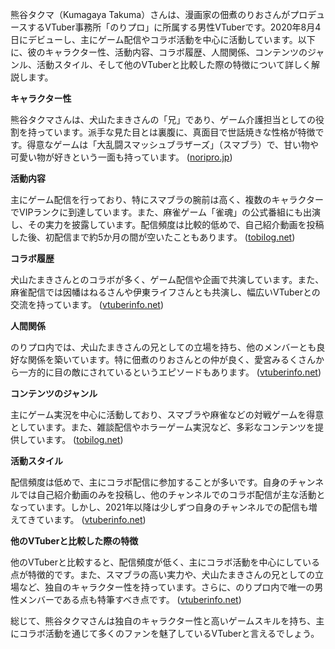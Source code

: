 熊谷タクマ（Kumagaya Takuma）さんは、漫画家の佃煮のりおさんがプロデュースするVTuber事務所「のりプロ」に所属する男性VTuberです。2020年8月4日にデビューし、主にゲーム配信やコラボ活動を中心に活動しています。以下に、彼のキャラクター性、活動内容、コラボ履歴、人間関係、コンテンツのジャンル、活動スタイル、そして他のVTuberと比較した際の特徴について詳しく解説します。

**キャラクター性**

熊谷タクマさんは、犬山たまきさんの「兄」であり、ゲーム介護担当としての役割を持っています。派手な見た目とは裏腹に、真面目で世話焼きな性格が特徴です。得意なゲームは「大乱闘スマッシュブラザーズ」（スマブラ）で、甘い物や可愛い物が好きという一面も持っています。 ([noripro.jp](https://noripro.jp/talent-kumagaya/?utm_source=openai))

**活動内容**

主にゲーム配信を行っており、特にスマブラの腕前は高く、複数のキャラクターでVIPランクに到達しています。また、麻雀ゲーム「雀魂」の公式番組にも出演し、その実力を披露しています。配信頻度は比較的低めで、自己紹介動画を投稿した後、初配信まで約5か月の間が空いたこともあります。 ([tobilog.net](https://tobilog.net/2972/?utm_source=openai))

**コラボ履歴**

犬山たまきさんとのコラボが多く、ゲーム配信や企画で共演しています。また、麻雀配信では因幡はねるさんや伊東ライフさんとも共演し、幅広いVTuberとの交流を持っています。 ([vtuberinfo.net](https://vtuberinfo.net/kumagaya-takuma/?utm_source=openai))

**人間関係**

のりプロ内では、犬山たまきさんの兄としての立場を持ち、他のメンバーとも良好な関係を築いています。特に佃煮のりおさんとの仲が良く、愛宮みるくさんから一方的に目の敵にされているというエピソードもあります。 ([vtuberinfo.net](https://vtuberinfo.net/kumagaya-takuma/?utm_source=openai))

**コンテンツのジャンル**

主にゲーム実況を中心に活動しており、スマブラや麻雀などの対戦ゲームを得意としています。また、雑談配信やホラーゲーム実況など、多彩なコンテンツを提供しています。 ([tobilog.net](https://tobilog.net/2972/?utm_source=openai))

**活動スタイル**

配信頻度は低めで、主にコラボ配信に参加することが多いです。自身のチャンネルでは自己紹介動画のみを投稿し、他のチャンネルでのコラボ配信が主な活動となっています。しかし、2021年以降は少しずつ自身のチャンネルでの配信も増えてきています。 ([vtuberinfo.net](https://vtuberinfo.net/kumagaya-takuma/?utm_source=openai))

**他のVTuberと比較した際の特徴**

他のVTuberと比較すると、配信頻度が低く、主にコラボ活動を中心にしている点が特徴的です。また、スマブラの高い実力や、犬山たまきさんの兄としての立場など、独自のキャラクター性を持っています。さらに、のりプロ内で唯一の男性メンバーである点も特筆すべき点です。 ([vtuberinfo.net](https://vtuberinfo.net/kumagaya-takuma/?utm_source=openai))

総じて、熊谷タクマさんは独自のキャラクター性と高いゲームスキルを持ち、主にコラボ活動を通じて多くのファンを魅了しているVTuberと言えるでしょう。 